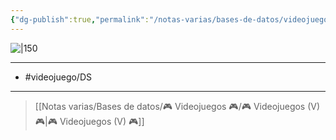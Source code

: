 ```yaml
---
{"dg-publish":true,"permalink":"/notas-varias/bases-de-datos/videojuegos/v-dragon-quest-monsters-joker/"}
---
```



![|150](https://images.igdb.com/igdb/image/upload/t_cover_big/co2w2b.jpg)

---

- #videojuego/DS

---

> [[Notas varias/Bases de datos/🎮 Videojuegos 🎮/🎮 Videojuegos (V) 🎮\|🎮 Videojuegos (V) 🎮]]